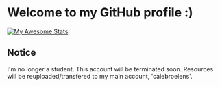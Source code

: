 # Welcome to my GitHub profile :)
[![My Awesome Stats](https://awesome-github-stats.azurewebsites.net/user-stats/calebroelenshowest?cardType=github&theme=slateorange)](https://git.io/awesome-stats-card)
## Notice
I'm no longer a student. This account will be terminated soon. Resources will be reuploaded/transfered to my main account, 'calebroelens'.
